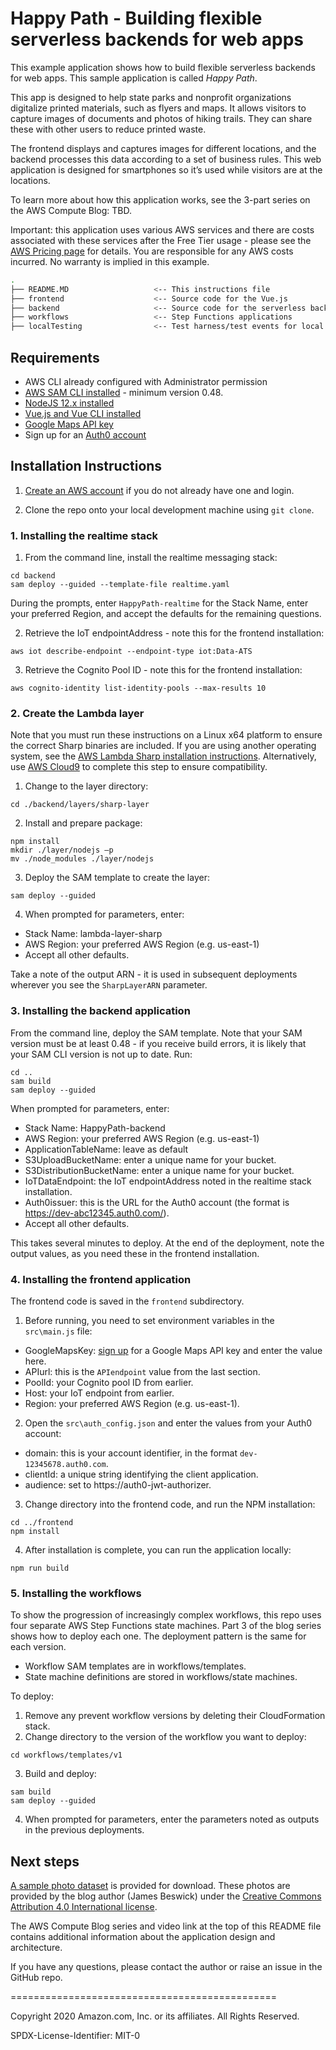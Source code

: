 # Happy Path - Building flexible serverless backends for web apps 

This example application shows how to build flexible serverless backends for web apps. This sample application is called *Happy Path*.

This app is designed to help state parks and nonprofit organizations digitalize printed materials, such as flyers and maps. It allows visitors to capture images of documents and photos of hiking trails. They can share these with other users to reduce printed waste.

The frontend displays and captures images for different locations, and the backend processes this data according to a set of business rules. This web application is designed for smartphones so it’s used while visitors are at the locations. 

To learn more about how this application works, see the 3-part series on the AWS Compute Blog: TBD.

Important: this application uses various AWS services and there are costs associated with these services after the Free Tier usage - please see the [AWS Pricing page](https://aws.amazon.com/pricing/) for details. You are responsible for any AWS costs incurred. No warranty is implied in this example.

```bash
.
├── README.MD                   <-- This instructions file
├── frontend                    <-- Source code for the Vue.js
├── backend                     <-- Source code for the serverless backend
├── workflows                   <-- Step Functions applications
├── localTesting                <-- Test harness/test events for local debugging
```

## Requirements

* AWS CLI already configured with Administrator permission
* [AWS SAM CLI installed](https://docs.aws.amazon.com/serverless-application-model/latest/developerguide/serverless-sam-cli-install.html) - minimum version 0.48.
* [NodeJS 12.x installed](https://nodejs.org/en/download/)
* [Vue.js and Vue CLI installed](https://vuejs.org/v2/guide/installation.html)
* [Google Maps API key](https://developers.google.com/maps/documentation/javascript/get-api-key)
* Sign up for an [Auth0 account](https://auth0.com/)

## Installation Instructions

1. [Create an AWS account](https://portal.aws.amazon.com/gp/aws/developer/registration/index.html) if you do not already have one and login.

2. Clone the repo onto your local development machine using `git clone`.

### 1. Installing the realtime stack

1. From the command line, install the realtime messaging stack:
```
cd backend
sam deploy --guided --template-file realtime.yaml
```
During the prompts, enter `HappyPath-realtime` for the Stack Name, enter your preferred Region, and accept the defaults for the remaining questions. 

2. Retrieve the IoT endpointAddress - note this for the frontend installation:
```
aws iot describe-endpoint --endpoint-type iot:Data-ATS
```
3. Retrieve the Cognito Pool ID - note this for the frontend installation:
```
aws cognito-identity list-identity-pools --max-results 10
```

### 2. Create the Lambda layer

Note that you must run these instructions on a Linux x64 platform to ensure the correct Sharp binaries are included. If you are using another operating system, see the [AWS Lambda Sharp installation instructions](https://sharp.pixelplumbing.com/install#aws-lambda). Alternatively, use [AWS Cloud9](https://aws.amazon.com/cloud9/) to complete this step to ensure compatibility.

1. Change to the layer directory:
```
cd ./backend/layers/sharp-layer
```
2. Install and prepare package:
```
npm install
mkdir ./layer/nodejs –p
mv ./node_modules ./layer/nodejs
```
3. Deploy the SAM template to create the layer:
```
sam deploy --guided
```
4. When prompted for parameters, enter:
- Stack Name: lambda-layer-sharp
- AWS Region: your preferred AWS Region (e.g. us-east-1)
- Accept all other defaults.

Take a note of the output ARN - it is used in subsequent deployments wherever you see the `SharpLayerARN` parameter.

### 3. Installing the backend application

From the command line, deploy the SAM template. Note that your SAM version must be at least 0.48 - if you receive build errors, it is likely that your SAM CLI version is not up to date. 
Run:

```
cd .. 
sam build
sam deploy --guided
```

When prompted for parameters, enter:
- Stack Name: HappyPath-backend
- AWS Region: your preferred AWS Region (e.g. us-east-1)
- ApplicationTableName: leave as default
- S3UploadBucketName: enter a unique name for your bucket. 
- S3DistributionBucketName: enter a unique name for your bucket.
- IoTDataEndpoint: the IoT endpointAddress noted in the realtime stack installation.
- Auth0issuer: this is the URL for the Auth0 account (the format is https://dev-abc12345.auth0.com/).
- Accept all other defaults.

This takes several minutes to deploy. At the end of the deployment, note the output values, as you need these in the frontend installation.

### 4. Installing the frontend application

The frontend code is saved in the `frontend` subdirectory. 

1. Before running, you need to set environment variables in the `src\main.js` file:

- GoogleMapsKey: [sign up](https://developers.google.com/maps/documentation/javascript/get-api-key) for a Google Maps API key and enter the value here.
- APIurl: this is the `APIendpoint` value from the last section.
- PoolId: your Cognito pool ID from earlier.
- Host: your IoT endpoint from earlier.
- Region: your preferred AWS Region (e.g. us-east-1).

2. Open the `src\auth_config.json` and enter the values from your Auth0 account:
- domain: this is your account identifier, in the format `dev-12345678.auth0.com`.
- clientId: a unique string identifying the client application.
- audience: set to https://auth0-jwt-authorizer.

3. Change directory into the frontend code, and run the NPM installation:

```
cd ../frontend
npm install
```
4. After installation is complete, you can run the application locally:

```
npm run build
```

### 5. Installing the workflows

To show the progression of increasingly complex workflows, this repo uses four separate AWS Step Functions state machines. Part 3 of the blog series shows how to deploy each one. The deployment pattern is the same for each version.

- Workflow SAM templates are in workflows/templates.
- State machine definitions are stored in workflows/state machines.

To deploy:
1. Remove any prevent workflow versions by deleting their CloudFormation stack.
2. Change directory to the version of the workflow you want to deploy:
```
cd workflows/templates/v1
```
3. Build and deploy:
```
sam build
sam deploy --guided
```
4. When prompted for parameters, enter the parameters noted as outputs in the previous deployments.

## Next steps

[A sample photo dataset](https://jbesw-public-downloads.s3.us-east-2.amazonaws.com/happy-path-photos-dataset.zip) is provided for download. These photos are provided by the blog author (James Beswick) under the [Creative Commons Attribution 4.0 International license](http://creativecommons.org/licenses/by/4.0/).

The AWS Compute Blog series and video link at the top of this README file contains additional information about the application design and architecture.

If you have any questions, please contact the author or raise an issue in the GitHub repo.

==============================================

Copyright 2020 Amazon.com, Inc. or its affiliates. All Rights Reserved.

SPDX-License-Identifier: MIT-0
